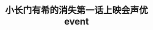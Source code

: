---
logo: images/video/小长门有希的消失第一话上映会声优event.jpg
title: 小长门有希的消失第一话上映会声优event
subTitle: 举办于2015年3月22日

category: 映像

hasResource: true
downloadList:
  - intro: 云盘 提取码:ppqy
    size: 1.64GB
    link: https://pan.baidu.com/s/1vevRYTSxCiqYGryN5WUAvw

downloadContent: |
  「長門有希ちゃんの消失」第1話先行上映会＆トークショー[3/22(日)]開催決定!!<br>
  「長門有希ちゃんの消失」の放送に先駆けて第1話先行上映会＆トークショーが3/22(日)に開催決定いたしました！<br>
  イベント名:長門有希ちゃんの消失　第1話先行上映会＆トークショー<br>
  日時:3/22(日) 20：00開場　20：30開演（21：45イベント終了予定）<br>
  会場:角川シネマ新宿　　(東京都新宿区新宿3-13-3　新宿文化ビル4階)<br>
  司会：<br>
  谷口役　　　 白石稔<br>
  国木田役　　 松元惠<br>
  登壇者：<br>
  長門有希役　　 茅原実里<br>
  キョン役　　　 杉田智和<br>
  朝倉涼子役　　 桑谷夏子<br>
  朝比奈みくる役 後藤邑子<br>
  鶴屋さん役　　 松岡由貴<br>
  古泉一樹役　　 小野大輔<br>
  涼宮ハルヒ役　 平野綾　　<br><br>
  版权属于:VCB-Studio<br>
  文件地址:https://vcb-s.com/archives/11328　
---
